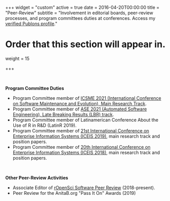 +++
widget = "custom"
active = true
date = 2016-04-20T00:00:00
title = "Peer-Review"
subtitle = "Involvement in editorial boards, peer-review processes, and program committees duties at conferences. Access my [verified Publons profile](https://publons.com/researcher/1234715/melina-vidoni/peer-review/)."

# Order that this section will appear in.
weight = 15

+++



</br>

**Program Committee Duties**

- Program Committee member of [ICSME 2021 (International Conference on Software Maintenance and Evolution), Main Research Track](https://icsme2021.github.io/).
- Program Committee member of [ASE 2021 (Automated Software Engineering), Late Breaking Results (LBR) track](https://conf.researchr.org/track/ase-2021/ase-2021-late-breaking-results).
- Program Committee member of Latinamerican Conference About the Use of R in R&D (LatinR 2019).
- Program Committee member of [21st International Conference on Enterprise Information Systems (ICEIS 2019)](http://www.iceis.org/ProgramCommittee.aspx?y=2019), main research track and position papers.
- Program Committee member of [20th International Conference on Enterprise Information Systems (ICEIS 2018)](http://www.iceis.org/ProgramCommittee.aspx?y=2018), main research track and position papers.





</br>

**Other Peer-Review Activities**

- Associate Editor of [rOpenSci Software Peer Review](https://ropensci.org/blog/2019/01/31/more_editors/) (2018-present).
- Peer Review for the AnitaB.org "Pass It On" Awards (2019)


